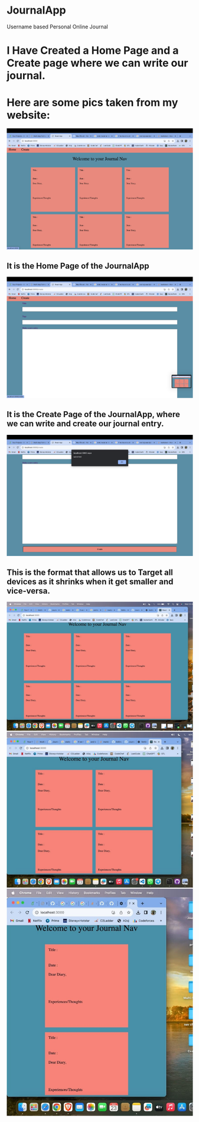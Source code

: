 # JournalApp
Username based Personal Online Journal
# I Have Created a Home Page and a Create page where we can write our journal.
# Here are some pics taken from my website:
![JournalApp](https://github.com/Navneetanavie/JournalApp/blob/e494322f4a0254c85ed54f2f66be5232ad05902b/Screenshot%202023-08-23%20at%2012.58.23%20AM.png)
## It is the Home Page of the JournalApp
![JournalApp](https://github.com/Navneetanavie/JournalApp/blob/e494322f4a0254c85ed54f2f66be5232ad05902b/Screenshot%202023-08-23%20at%2012.58.28%20AM.png)
## It is the Create Page of the JournalApp, where we can write and create our journal entry.
![JournalApp](https://github.com/Navneetanavie/JournalApp/blob/2666496b10f31cc883adcbe8d3134679532122c7/Screenshot%202023-08-23%20at%2012.58.42%20AM.png)
## This is the format that allows us to Target all devices as it shrinks when it get smaller and vice-versa.
![journalapp](https://github.com/Navneetanavie/JournalApp/blob/3e8b21ccdeeec6244fc58e203a27fef7e3b6a7e1/WhatsApp%20Image%202023-08-23%20at%201.24.49%20AM.jpeg)
![journalapp](https://github.com/Navneetanavie/JournalApp/blob/3e8b21ccdeeec6244fc58e203a27fef7e3b6a7e1/WhatsApp%20Image%202023-08-23%20at%201.24.50%20AM.jpeg)
![journalapp](https://github.com/Navneetanavie/JournalApp/blob/3e8b21ccdeeec6244fc58e203a27fef7e3b6a7e1/WhatsApp%20Image%202023-08-23%20at%201.24.50%20AM%20(1).jpeg)

